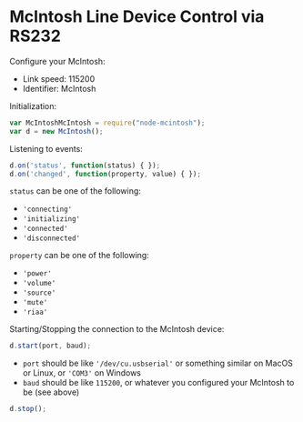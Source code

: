 # McIntosh Line Device Control via RS232

Configure your McIntosh:

* Link speed: 115200
* Identifier: McIntosh

Initialization:

```javascript
var McIntoshMcIntosh = require("node-mcintosh");
var d = new McIntosh();
```

Listening to events:

```javascript
d.on('status', function(status) { });
d.on('changed', function(property, value) { });
```

`status` can be one of the following:

* `'connecting'`
* `'initializing'`
* `'connected'`
* `'disconnected'`

`property` can be one of the following:

* `'power'`
* `'volume'`
* `'source'`
* `'mute'`
* `'riaa'`

Starting/Stopping the connection to the McIntosh device:

```javascript
d.start(port, baud);
```

* `port` should be like `'/dev/cu.usbserial'` or something similar on MacOS or Linux, or `'COM3'` on Windows
* `baud` should be like `115200`, or whatever you configured your McIntosh to be (see above)



```javascript
d.stop();
```
